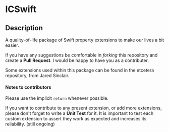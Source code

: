 # ICSwift

## Description

A quality-of-life package of Swift property extensions to make our lives a bit easier.

If you have any suggestions be comfortable in _forking_ this repository and
create a **Pull Request**. I would be happy to have you as a contributer.

Some extensions used within this package can be found in the etcetera repository, from Jared Sinclair.

#### Notes to contributors

Please use the implicit `return` whenever possible.

If you want to contribute to any present extension, or add more extensions, please don't forget to write a **Unit Test** for it. It is important to test each custom extension to assert they work as expected and increases its reliability. 
(still ongoing)
